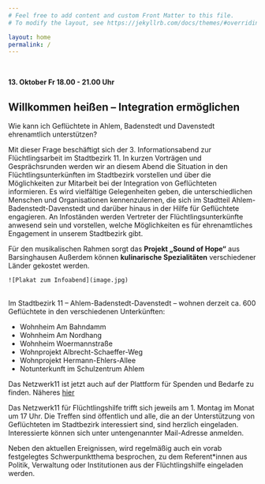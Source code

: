 ```yaml
---
# Feel free to add content and custom Front Matter to this file.
# To modify the layout, see https://jekyllrb.com/docs/themes/#overriding-theme-defaults

layout: home
permalink: /
---
```


  
<br> 

**13. Oktober Fr 18.00 - 21.00 Uhr**

## Willkommen heißen – Integration ermöglichen

Wie kann ich Geflüchtete in Ahlem, Badenstedt und Davenstedt ehrenamtlich unterstützen?

Mit dieser Frage beschäftigt sich der 3. Informationsabend zur Flüchtlingsarbeit im Stadtbezirk 11. In kurzen Vorträgen und Gesprächsrunden werden wir an diesem Abend die Situation in den Flüchtlingsunterkünften im Stadtbezirk vorstellen und über die Möglichkeiten zur Mitarbeit bei der Integration von Geflüchteten informieren. Es wird vielfältige Gelegenheiten geben, die unterschiedlichen Menschen und Organisationen kennenzulernen, die sich im Stadtteil Ahlem-Badenstedt-Davenstedt und darüber hinaus in der Hilfe für Geflüchtete engagieren. An Infoständen werden Vertreter der Flüchtlingsunterkünfte anwesend sein und vorstellen, welche Möglichkeiten es für ehrenamtliches Engagement in unserem Stadtbezirk gibt.

Für den musikalischen Rahmen sorgt das **Projekt „Sound of Hope“** aus Barsinghausen Außerdem können **kulinarische Spezialitäten** verschiedener Länder gekostet werden.

 	![Plakat zum Infoabend](image.jpg)

<br>
Im Stadtbezirk 11 – Ahlem-Badenstedt-Davenstedt – wohnen derzeit ca. 600 Geflüchtete in den verschiedenen Unterkünften:

- Wohnheim Am Bahndamm
- Wohnheim Am Nordhang
- Wohnheim Woermannstraße
- Wohnprojekt Albrecht-Schaeffer-Weg
- Wohnprojekt Hermann-Ehlers-Allee  
- Notunterkunft im Schulzentrum Ahlem

Das Netzwerk11 ist jetzt auch auf der Plattform für Spenden und Bedarfe zu finden. Näheres <a href="../../news">hier</a>

Das Netzwerk11 für Flüchtlingshilfe trifft sich jeweils am 1. Montag im Monat um 17 Uhr. Die Treffen sind öffentlich und alle, die an der Unterstützung von Geflüchteten im Stadtbezirk interessiert sind, sind herzlich eingeladen. Interessierte können sich unter untengenannter Mail-Adresse anmelden.


Neben den aktuellen Ereignissen, wird regelmäßig auch ein vorab festgelegtes Schwerpunktthema besprochen, zu dem Referent*innen aus Politik, Verwaltung oder Institutionen aus der Flüchtlingshilfe eingeladen werden.
